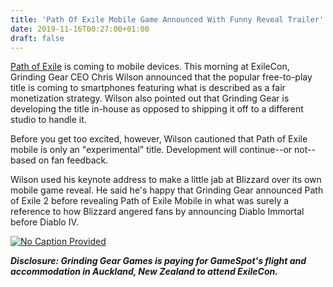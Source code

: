 ```yaml
---
title: 'Path Of Exile Mobile Game Announced With Funny Reveal Trailer'
date: 2019-11-16T00:27:00+01:00
draft: false
---
```


[Path of Exile](https://www.gamespot.com/path-of-exile/) is coming to mobile devices. This morning at ExileCon, Grinding Gear CEO Chris Wilson announced that the popular free-to-play title is coming to smartphones featuring what is described as a fair monetization strategy. Wilson also pointed out that Grinding Gear is developing the title in-house as opposed to shipping it off to a different studio to handle it.

Before you get too excited, however, Wilson cautioned that Path of Exile mobile is only an "experimental" title. Development will continue--or not--based on fan feedback.

Wilson used his keynote address to make a little jab at Blizzard over its own mobile game reveal. He said he's happy that Grinding Gear announced Path of Exile 2 before revealing Path of Exile Mobile in what was surely a reference to how Blizzard angered fans by announcing Diablo Immortal before Diablo IV.

[![No Caption Provided](https://gamespot1.cbsistatic.com/uploads/scale_super/1179/11799911/3605134-mobilescreenshot2.jpg)](https://gamespot1.cbsistatic.com/uploads/original/1179/11799911/3605134-mobilescreenshot2.jpg)

___Disclosure: Grinding Gear Games is paying for GameSpot's flight and accommodation in Auckland, New Zealand to attend ExileCon.___
